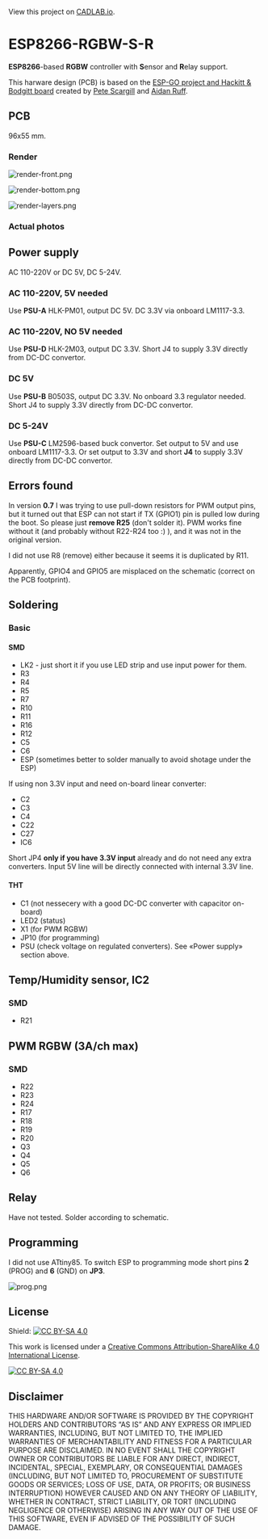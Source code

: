 View this project on [CADLAB.io](https://cadlab.io/project/24310). 

# ESP8266-RGBW-S-R

**ESP8266**-based **RGBW** controller with **S**ensor and **R**elay support.

This harware design (PCB) is based on the [ESP-GO project and Hackitt & Bodgitt board](https://tech.scargill.net/home-control-2018/) created by [Pete Scargill](https://tech.scargill.net/) and [Aidan Ruff](https://www.scargill.net/cv/).

## PCB
96x55 mm.
### Render
![render-front.png](images/render-front.png)

![render-bottom.png](images/render-bottom.png)

![render-layers.png](images/render-layers.png)
### Actual photos
## Power supply
AC 110-220V or DC 5V, DC 5-24V.

### AC 110-220V, 5V needed
Use **PSU-A** HLK-PM01, output DC 5V. DC 3.3V via onboard LM1117-3.3.

### AC 110-220V, NO 5V needed
Use **PSU-D** HLK-2M03, output DC 3.3V. Short J4 to supply 3.3V directly from DC-DC convertor.

### DC 5V
Use **PSU-B** B0503S, output DC 3.3V. No onboard 3.3 regulator needed. Short J4 to supply 3.3V directly from DC-DC convertor.

### DC 5-24V
Use **PSU-C** LM2596-based buck convertor. Set output to 5V and use onboard LM1117-3.3. Or set output to 3.3V and short **J4** to supply 3.3V directly from DC-DC convertor.

## Errors found

In version **0.7** I was trying to use pull-down resistors for PWM output pins, but it turned out that ESP can not start if TX (GPIO1) pin is pulled low during the boot. So please just **remove R25** (don't solder it). PWM works fine without it (and probably without R22-R24 too :) ), and it was not in the original version.

I did not use R8 (remove) either because it seems it is duplicated by R11.

Apparently, GPIO4 and GPIO5 are misplaced on the schematic (correct on the PCB footprint).

## Soldering

### Basic

#### SMD
* LK2 - just short it if you use LED strip and use input power for them.
* R3
* R4
* R5
* R7
* R10
* R11
* R16
* R12
* C5
* C6
* ESP (sometimes better to solder manually to avoid shotage under the ESP)

If using non 3.3V input and need on-board linear converter:
* C2
* C3
* C4
* C22
* C27
* IC6

Short JP4 **only if you have 3.3V input** already and do not need any extra converters. Input 5V line will be directly connected with internal 3.3V line.

#### THT
* C1 (not nessecery with a good DC-DC converter with capacitor on-board)
* LED2 (status)
* X1 (for PWM RGBW) 
* JP10 (for programming)
* PSU (check voltage on regulated converters). See «Power supply» section above.

## Temp/Humidity sensor, IC2
### SMD
* R21

## PWM RGBW (3A/ch max)
### SMD
* R22
* R23
* R24
* R17
* R18
* R19
* R20
* Q3
* Q4
* Q5
* Q6

## Relay
Have not tested. Solder according to schematic.

## Programming
I did not use ATtiny85. To switch ESP to programming mode short pins **2** (PROG) and **6** (GND) on **JP3**.

![prog.png](images/static/prog.png)
## License

Shield: [![CC BY-SA 4.0][cc-by-sa-shield]][cc-by-sa]

This work is licensed under a
[Creative Commons Attribution-ShareAlike 4.0 International License][cc-by-sa].

[![CC BY-SA 4.0][cc-by-sa-image]][cc-by-sa]

[cc-by-sa]: http://creativecommons.org/licenses/by-sa/4.0/
[cc-by-sa-image]: https://licensebuttons.net/l/by-sa/4.0/88x31.png
[cc-by-sa-shield]: https://img.shields.io/badge/License-CC%20BY--SA%204.0-lightgrey.svg

## Disclaimer

THIS HARDWARE AND/OR SOFTWARE IS PROVIDED BY THE COPYRIGHT HOLDERS AND CONTRIBUTORS “AS IS” AND ANY EXPRESS OR IMPLIED WARRANTIES, INCLUDING, BUT NOT LIMITED TO, THE IMPLIED WARRANTIES OF MERCHANTABILITY AND FITNESS FOR A PARTICULAR PURPOSE ARE DISCLAIMED. IN NO EVENT SHALL THE COPYRIGHT OWNER OR CONTRIBUTORS BE LIABLE FOR ANY DIRECT, INDIRECT, INCIDENTAL, SPECIAL, EXEMPLARY, OR CONSEQUENTIAL DAMAGES (INCLUDING, BUT NOT LIMITED TO, PROCUREMENT OF SUBSTITUTE GOODS OR SERVICES; LOSS OF USE, DATA, OR PROFITS; OR BUSINESS INTERRUPTION) HOWEVER CAUSED AND ON ANY THEORY OF LIABILITY, WHETHER IN CONTRACT, STRICT LIABILITY, OR TORT (INCLUDING NEGLIGENCE OR OTHERWISE) ARISING IN ANY WAY OUT OF THE USE OF THIS SOFTWARE, EVEN IF ADVISED OF THE POSSIBILITY OF SUCH DAMAGE.